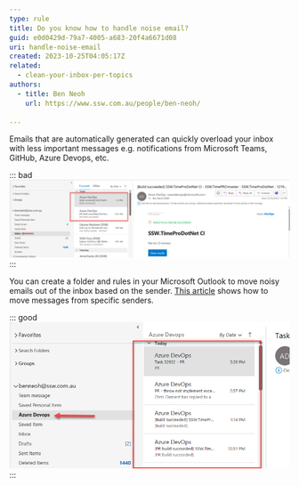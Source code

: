 ```yaml
---
type: rule
title: Do you know how to handle noise email?
guid: e0d0429d-79a7-4005-a683-20f4a6671d08
uri: handle-noise-email
created: 2023-10-25T04:05:17Z
related: 
  - clean-your-inbox-per-topics
authors: 
  - title: Ben Neoh
    url: https://www.ssw.com.au/people/ben-neoh/

---
```


<!--endintro-->

Emails that are automatically generated can quickly overload your inbox with less important messages e.g. notifications from Microsoft Teams, GitHub, Azure Devops, etc.

::: bad  
![Figure: Inbox with noise from Azure Devops](/rules/handle-noise-email/Inbox-with-noise-email.png)
:::

You can create a folder and rules in your Microsoft Outlook to move noisy emails out of the inbox based on the sender. [This article](https://support.microsoft.com/en-gb/office/always-move-messages-from-a-specific-sender-e28d03c0-077d-4366-a348-4536f0fc9008) shows how to move messages from specific senders.

::: good  
![Figure: Using a rule we can move noisy Azure DevOps emails to a newly created folder](/rules/handle-noise-email/Noise-email-in-individual-folder.png)
:::

